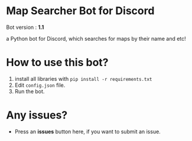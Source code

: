 # Map Searcher Bot for Discord

Bot version : **1.1**

a Python bot for Discord, which searches for maps by their name and etc!

# How to use this bot?

1. install all libraries with `pip install -r requirements.txt`
2. Edit `config.json` file.
3. Run the bot.

# Any issues?

- Press an **issues** button here, if you want to submit an issue.


